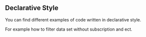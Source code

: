 ## Declarative Style

You can find different examples of code written in declarative style.

For example how to filter data set without subscription and ect.